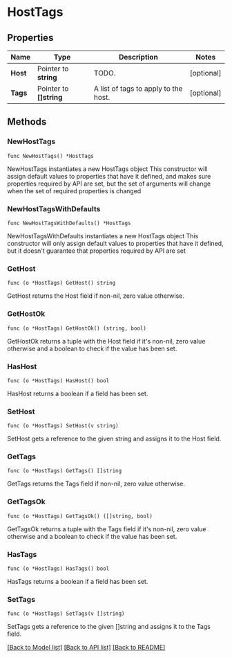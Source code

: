 # HostTags

## Properties

Name | Type | Description | Notes
------------ | ------------- | ------------- | -------------
**Host** | Pointer to **string** | TODO. | [optional] 
**Tags** | Pointer to **[]string** | A list of tags to apply to the host. | [optional] 

## Methods

### NewHostTags

`func NewHostTags() *HostTags`

NewHostTags instantiates a new HostTags object
This constructor will assign default values to properties that have it defined,
and makes sure properties required by API are set, but the set of arguments
will change when the set of required properties is changed

### NewHostTagsWithDefaults

`func NewHostTagsWithDefaults() *HostTags`

NewHostTagsWithDefaults instantiates a new HostTags object
This constructor will only assign default values to properties that have it defined,
but it doesn't guarantee that properties required by API are set

### GetHost

`func (o *HostTags) GetHost() string`

GetHost returns the Host field if non-nil, zero value otherwise.

### GetHostOk

`func (o *HostTags) GetHostOk() (string, bool)`

GetHostOk returns a tuple with the Host field if it's non-nil, zero value otherwise
and a boolean to check if the value has been set.

### HasHost

`func (o *HostTags) HasHost() bool`

HasHost returns a boolean if a field has been set.

### SetHost

`func (o *HostTags) SetHost(v string)`

SetHost gets a reference to the given string and assigns it to the Host field.

### GetTags

`func (o *HostTags) GetTags() []string`

GetTags returns the Tags field if non-nil, zero value otherwise.

### GetTagsOk

`func (o *HostTags) GetTagsOk() ([]string, bool)`

GetTagsOk returns a tuple with the Tags field if it's non-nil, zero value otherwise
and a boolean to check if the value has been set.

### HasTags

`func (o *HostTags) HasTags() bool`

HasTags returns a boolean if a field has been set.

### SetTags

`func (o *HostTags) SetTags(v []string)`

SetTags gets a reference to the given []string and assigns it to the Tags field.


[[Back to Model list]](../README.md#documentation-for-models) [[Back to API list]](../README.md#documentation-for-api-endpoints) [[Back to README]](../README.md)


